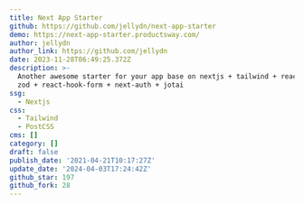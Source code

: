 ```yaml
---
title: Next App Starter
github: https://github.com/jellydn/next-app-starter
demo: https://next-app-starter.productsway.com/
author: jellydn
author_link: https://github.com/jellydn
date: 2023-11-28T06:49:25.372Z
description: >-
  Another awesome starter for your app base on nextjs + tailwind + react-query +
  zod + react-hook-form + next-auth + jotai
ssg:
  - Nextjs
css:
  - Tailwind
  - PostCSS
cms: []
category: []
draft: false
publish_date: '2021-04-21T10:17:27Z'
update_date: '2024-04-03T17:24:42Z'
github_star: 197
github_fork: 28
---
```

